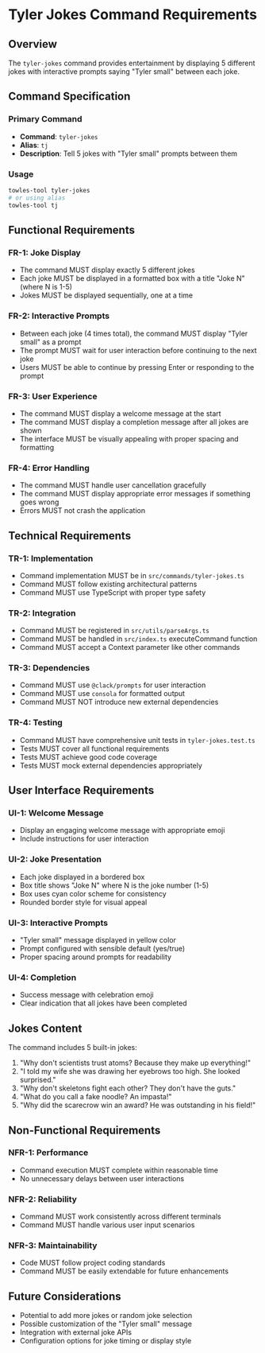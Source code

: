 # Tyler Jokes Command Requirements

## Overview

The `tyler-jokes` command provides entertainment by displaying 5 different jokes with interactive prompts saying "Tyler small" between each joke.

## Command Specification

### Primary Command
- **Command**: `tyler-jokes`
- **Alias**: `tj`
- **Description**: Tell 5 jokes with "Tyler small" prompts between them

### Usage
```bash
towles-tool tyler-jokes
# or using alias
towles-tool tj
```

## Functional Requirements

### FR-1: Joke Display
- The command MUST display exactly 5 different jokes
- Each joke MUST be displayed in a formatted box with a title "Joke N" (where N is 1-5)
- Jokes MUST be displayed sequentially, one at a time

### FR-2: Interactive Prompts
- Between each joke (4 times total), the command MUST display "Tyler small" as a prompt
- The prompt MUST wait for user interaction before continuing to the next joke
- Users MUST be able to continue by pressing Enter or responding to the prompt

### FR-3: User Experience
- The command MUST display a welcome message at the start
- The command MUST display a completion message after all jokes are shown
- The interface MUST be visually appealing with proper spacing and formatting

### FR-4: Error Handling
- The command MUST handle user cancellation gracefully
- The command MUST display appropriate error messages if something goes wrong
- Errors MUST not crash the application

## Technical Requirements

### TR-1: Implementation
- Command implementation MUST be in `src/commands/tyler-jokes.ts`
- Command MUST follow existing architectural patterns
- Command MUST use TypeScript with proper type safety

### TR-2: Integration
- Command MUST be registered in `src/utils/parseArgs.ts`
- Command MUST be handled in `src/index.ts` executeCommand function
- Command MUST accept a Context parameter like other commands

### TR-3: Dependencies
- Command MUST use `@clack/prompts` for user interaction
- Command MUST use `consola` for formatted output
- Command MUST NOT introduce new external dependencies

### TR-4: Testing
- Command MUST have comprehensive unit tests in `tyler-jokes.test.ts`
- Tests MUST cover all functional requirements
- Tests MUST achieve good code coverage
- Tests MUST mock external dependencies appropriately

## User Interface Requirements

### UI-1: Welcome Message
- Display an engaging welcome message with appropriate emoji
- Include instructions for user interaction

### UI-2: Joke Presentation
- Each joke displayed in a bordered box
- Box title shows "Joke N" where N is the joke number (1-5)
- Box uses cyan color scheme for consistency
- Rounded border style for visual appeal

### UI-3: Interactive Prompts
- "Tyler small" message displayed in yellow color
- Prompt configured with sensible default (yes/true)
- Proper spacing around prompts for readability

### UI-4: Completion
- Success message with celebration emoji
- Clear indication that all jokes have been completed

## Jokes Content

The command includes 5 built-in jokes:
1. "Why don't scientists trust atoms? Because they make up everything!"
2. "I told my wife she was drawing her eyebrows too high. She looked surprised."
3. "Why don't skeletons fight each other? They don't have the guts."
4. "What do you call a fake noodle? An impasta!"
5. "Why did the scarecrow win an award? He was outstanding in his field!"

## Non-Functional Requirements

### NFR-1: Performance
- Command execution MUST complete within reasonable time
- No unnecessary delays between user interactions

### NFR-2: Reliability
- Command MUST work consistently across different terminals
- Command MUST handle various user input scenarios

### NFR-3: Maintainability
- Code MUST follow project coding standards
- Command MUST be easily extendable for future enhancements

## Future Considerations

- Potential to add more jokes or random joke selection
- Possible customization of the "Tyler small" message
- Integration with external joke APIs
- Configuration options for joke timing or display style